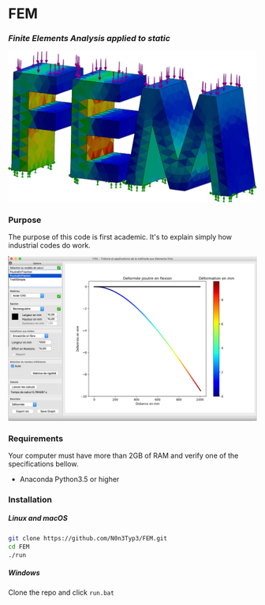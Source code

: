 # FEM
### *Finite Elements Analysis applied to static*

![Logo](docs/FEM.png)


### Purpose

The purpose of this code is first academic. It's to explain simply how industrial codes do work.

![Interface](docs/Interface.jpg)

### Requirements

Your computer must have more than 2GB of RAM and verify one of the specifications bellow.

- Anaconda Python3.5 or higher


### Installation


##### Linux and macOS

```bash
git clone https://github.com/N0n3Typ3/FEM.git
cd FEM
./run
```

##### Windows

Clone the repo and click ```run.bat```
